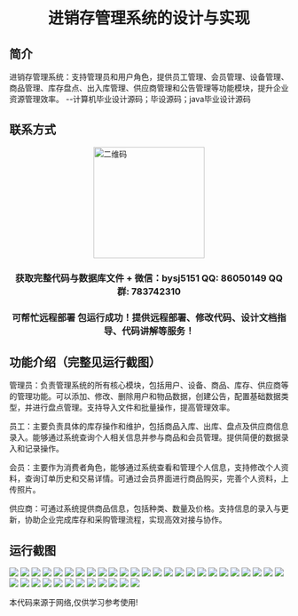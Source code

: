 <p><h1 align="center">进销存管理系统的设计与实现</h1></p>

## 简介
进销存管理系统：支持管理员和用户角色，提供员工管理、会员管理、设备管理、商品管理、库存盘点、出入库管理、供应商管理和公告管理等功能模块，提升企业资源管理效率。    --计算机毕业设计源码；毕设源码；java毕业设计源码


## 联系方式
<img src="https://bs-1329754181.cos.ap-shanghai.myqcloud.com/wx.jpg" alt="二维码" style="display: block; margin: 0 auto;" width="200px">
<p><h3 align="center">获取完整代码与数据库文件 + 微信：bysj5151 QQ: 86050149 QQ群: 783742310</h3></p>
<p><h3 align="center">可帮忙远程部署 包运行成功！提供远程部署、修改代码、设计文档指导、代码讲解等服务！</h3></p>

## 功能介绍（完整见运行截图）
管理员：负责管理系统的所有核心模块，包括用户、设备、商品、库存、供应商等的管理功能。可以添加、修改、删除用户和物品数据，创建公告，配置基础数据类型，并进行盘点管理。支持导入文件和批量操作，提高管理效率。

员工：主要负责具体的库存操作和维护，包括商品入库、出库、盘点及供应商信息录入。能够通过系统查询个人相关信息并参与商品和会员管理。提供简便的数据录入和记录操作。

会员：主要作为消费者角色，能够通过系统查看和管理个人信息，支持修改个人资料，查询订单历史和交易详情。可通过会员界面进行商品购买，完善个人资料，上传照片。

供应商：可通过系统提供商品信息，包括种类、数量及价格。支持信息的录入与更新，协助企业完成库存和采购管理流程，实现高效对接与协作。


## 运行截图
![](img/001.jpg)
![](img/002.jpg)
![](img/003.jpg)
![](img/004.jpg)
![](img/005.jpg)
![](img/006.jpg)
![](img/007.jpg)
![](img/008.jpg)
![](img/009.jpg)
![](img/010.jpg)
![](img/011.jpg)
![](img/012.jpg)
![](img/013.jpg)
![](img/014.jpg)
![](img/015.jpg)
![](img/016.jpg)
![](img/017.jpg)
![](img/018.jpg)
![](img/019.jpg)
![](img/020.jpg)
![](img/021.jpg)
![](img/022.jpg)
![](img/023.jpg)
![](img/024.jpg)
![](img/025.jpg)
![](img/026.jpg)
![](img/027.jpg)
![](img/028.jpg)
![](img/029.jpg)
![](img/030.jpg)
![](img/031.jpg)
![](img/032.jpg)
![](img/033.jpg)
![](img/034.jpg)
![](img/035.jpg)
![](img/036.jpg)
![](img/037.jpg)

<p>本代码来源于网络,仅供学习参考使用!</p>
